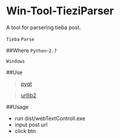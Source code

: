 # Win-Tool-TieziParser

A tool for parsering tieba post.

`Tieba`  `Parse`

##Where
`Python`-`2.7`

`Windows`

##Use
>[pyqt](https://riverbankcomputing.com)

>[urllib2](https://docs.python.org/2/library/urllib2.html)

##Usage
* run dist/webTextControll.exe 
* input post url
* click btn
